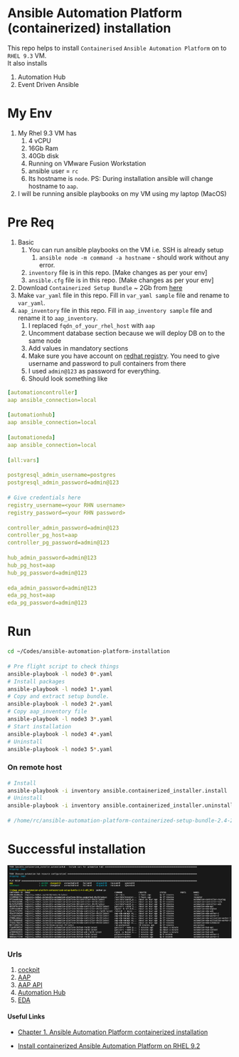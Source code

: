 # Ansible Automation Platform (containerized) installation

This repo helps to install `Containerised` `Ansible Automation Platform` on to `RHEL 9.3` VM.  
It also installs
1. Automation Hub
2. Event Driven Ansible

# My Env
1. My Rhel 9.3 VM has
   1. 4 vCPU
   2. 16Gb Ram
   3. 40Gb disk
   4. Running on VMware Fusion Workstation
   5. ansible user = `rc`
   6. Its hostname is `node`. PS: During installation ansible will change hostname to `aap`.
2. I will be running ansible playbooks on my VM using my laptop (MacOS)

# Pre Req
1. Basic
   1. You can run ansible playbooks on the VM i.e. SSH is already setup
      1. `ansible node -m command -a hostname` -  should work without any error.
   2. `inventory` file is in this repo. [Make changes as per your env]
   3. `ansible.cfg` file is in this repo. [Make changes as per your env]
2. Download `Containerized Setup Bundle` ~ 2Gb from [here](https://access.redhat.com/downloads/content/480/ver=2.4/rhel---9/2.4/x86_64/product-software)
3. Make `var_yaml` file in this repo. Fill in `var_yaml sample` file and rename to `var_yaml`.
4. `aap_inventory` file in this repo. Fill in `aap_inventory sample` file and rename it to `aap_inventory`.
   1. I replaced `fqdn_of_your_rhel_host` with `aap`
   2. Uncomment database section because we will deploy DB on to the same node
   3. Add values in mandatory sections
   4. Make sure you have account on [redhat registry](https://developers.redhat.com/). You need to give username and password to pull containers from there
   5. I used `admin@123` as password for everything.
   6. Should look something like
``` yaml
[automationcontroller]
aap ansible_connection=local

[automationhub]
aap ansible_connection=local

[automationeda]
aap ansible_connection=local

[all:vars]

postgresql_admin_username=postgres
postgresql_admin_password=admin@123

# Give credentials here 
registry_username=<your RHN username>
registry_password=<your RHN password>

controller_admin_password=admin@123
controller_pg_host=aap
controller_pg_password=admin@123

hub_admin_password=admin@123
hub_pg_host=aap
hub_pg_password=admin@123

eda_admin_password=admin@123
eda_pg_host=aap
eda_pg_password=admin@123
```

# Run
```sh 
cd ~/Codes/ansible-automation-platform-installation

# Pre flight script to check things
ansible-playbook -l node3 0*.yaml
# Install packages
ansible-playbook -l node3 1*.yaml
# Copy and extract setup bundle. 
ansible-playbook -l node3 2*.yaml
# Copy aap_inventory file
ansible-playbook -l node3 3*.yaml 
# Start installation
ansible-playbook -l node3 4*.yaml
# Uninstall
ansible-playbook -l node3 5*.yaml
```
### On remote host 
``` sh
# Install
ansible-playbook -i inventory ansible.containerized_installer.install
# Uninstall
ansible-playbook -i inventory ansible.containerized_installer.uninstall -e container_keep_images=true -e postgresql_keep_databases=true

# /home/rc/ansible-automation-platform-containerized-setup-bundle-2.4-2-x86_64/collections/ansible_collections/ansible/containerized_installer/playbooks
```
# Successful installation
![alt text](images/podmanps.png)

### Urls
1. [cockpit](https://node3:9090/)  
2. [AAP](https://node3:8443)  
3. [AAP API ](https://node3:8443/api/)
4. [Automation Hub](https://node3:8444)
5. [EDA](https://node3:8445)  

#### Useful Links
- [Chapter 1. Ansible Automation Platform containerized installation ](https://access.redhat.com/documentation/en-us/red_hat_ansible_automation_platform/2.4/html/containerized_ansible_automation_platform_installation_guide/aap-containerized-installation#system_requirements)   

- [Install containerized Ansible Automation Platform on RHEL 9.2](https://developers.redhat.com/articles/2023/11/30/install-containerized-ansible-automation-platform-rhel-92#)
